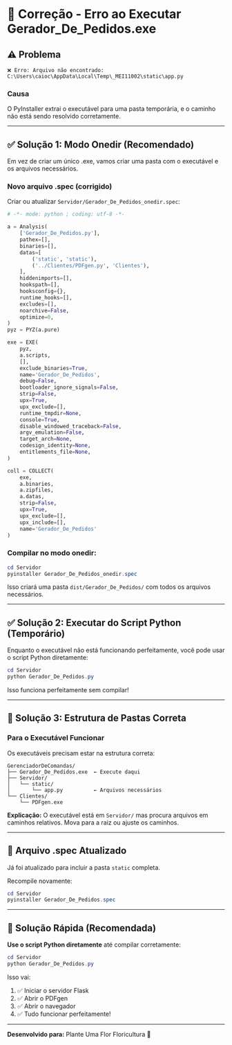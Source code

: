# 🔧 Correção - Erro ao Executar Gerador_De_Pedidos.exe

## ⚠️ Problema

```
❌ Erro: Arquivo não encontrado: C:\Users\caioc\AppData\Local\Temp\_MEI11002\static\app.py
```

### Causa
O PyInstaller extrai o executável para uma pasta temporária, e o caminho não está sendo resolvido corretamente.

---

## ✅ Solução 1: Modo Onedir (Recomendado)

Em vez de criar um único .exe, vamos criar uma pasta com o executável e os arquivos necessários.

### Novo arquivo .spec (corrigido)

Criar ou atualizar `Servidor/Gerador_De_Pedidos_onedir.spec`:

```python
# -*- mode: python ; coding: utf-8 -*-

a = Analysis(
    ['Gerador_De_Pedidos.py'],
    pathex=[],
    binaries=[],
    datas=[
        ('static', 'static'),
        ('../Clientes/PDFgen.py', 'Clientes'),
    ],
    hiddenimports=[],
    hookspath=[],
    hooksconfig={},
    runtime_hooks=[],
    excludes=[],
    noarchive=False,
    optimize=0,
)
pyz = PYZ(a.pure)

exe = EXE(
    pyz,
    a.scripts,
    [],
    exclude_binaries=True,
    name='Gerador_De_Pedidos',
    debug=False,
    bootloader_ignore_signals=False,
    strip=False,
    upx=True,
    upx_exclude=[],
    runtime_tmpdir=None,
    console=True,
    disable_windowed_traceback=False,
    argv_emulation=False,
    target_arch=None,
    codesign_identity=None,
    entitlements_file=None,
)

coll = COLLECT(
    exe,
    a.binaries,
    a.zipfiles,
    a.datas,
    strip=False,
    upx=True,
    upx_exclude=[],
    upx_include=[],
    name='Gerador_De_Pedidos'
)
```

### Compilar no modo onedir:

```powershell
cd Servidor
pyinstaller Gerador_De_Pedidos_onedir.spec
```

Isso criará uma pasta `dist/Gerador_De_Pedidos/` com todos os arquivos necessários.

---

## ✅ Solução 2: Executar do Script Python (Temporário)

Enquanto o executável não está funcionando perfeitamente, você pode usar o script Python diretamente:

```powershell
cd Servidor
python Gerador_De_Pedidos.py
```

Isso funciona perfeitamente sem compilar!

---

## 🚀 Solução 3: Estrutura de Pastas Correta

### Para o Executável Funcionar

Os executáveis precisam estar na estrutura correta:

```
GerenciadorDeComandas/
├── Gerador_De_Pedidos.exe  ← Execute daqui
├── Servidor/
│   └── static/
│       └── app.py          ← Arquivos necessários
└── Clientes/
    └── PDFgen.exe
```

**Explicação:**
O executável está em `Servidor/` mas procura arquivos em caminhos relativos. Mova para a raiz ou ajuste os caminhos.

---

## 📝 Arquivo .spec Atualizado

Já foi atualizado para incluir a pasta `static` completa.

Recompile novamente:

```powershell
cd Servidor
pyinstaller Gerador_De_Pedidos.spec
```

---

## 🎯 Solução Rápida (Recomendada)

**Use o script Python diretamente** até compilar corretamente:

```powershell
cd Servidor
python Gerador_De_Pedidos.py
```

Isso vai:
1. ✅ Iniciar o servidor Flask
2. ✅ Abrir o PDFgen
3. ✅ Abrir o navegador
4. ✅ Tudo funcionar perfeitamente!

---

**Desenvolvido para:** Plante Uma Flor Floricultura 🌺

